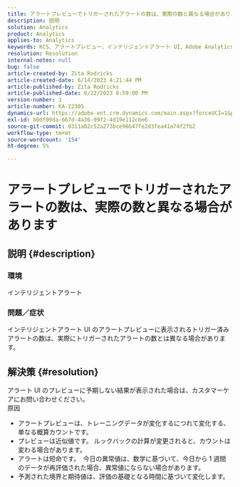 ```yaml
---
title: アラートプレビューでトリガーされたアラートの数は、実際の数と異なる場合があります
description: 説明
solution: Analytics
product: Analytics
applies-to: Analytics
keywords: KCS、アラートプレビュー、インテリジェントアラート UI、Adobe Analytics
resolution: Resolution
internal-notes: null
bug: false
article-created-by: Zita Rodricks
article-created-date: 6/14/2023 4:21:44 PM
article-published-by: Zita Rodricks
article-published-date: 6/22/2023 8:59:00 PM
version-number: 1
article-number: KA-22305
dynamics-url: https://adobe-ent.crm.dynamics.com/main.aspx?forceUCI=1&pagetype=entityrecord&etn=knowledgearticle&id=76121687-cf0a-ee11-8f6e-6045bd006239
exl-id: b0df09da-667d-4a36-99f2-4d19e112cbe6
source-git-commit: 0311a02c52a273bce96b47fe2d3fea41a74f2fb2
workflow-type: tm+mt
source-wordcount: '154'
ht-degree: 5%

---
```


# アラートプレビューでトリガーされたアラートの数は、実際の数と異なる場合があります

## 説明 {#description}


### 環境

インテリジェントアラート



### <b>問題／症状</b>

インテリジェントアラート UI のアラートプレビューに表示されるトリガー済みアラートの数は、実際にトリガーされたアラートの数とは異なる場合があります。






## 解決策 {#resolution}


アラート UI のプレビューに予期しない結果が表示された場合は、カスタマーケアにお問い合わせください。
<br>原因<br>
- アラートプレビューは、トレーニングデータが変化するにつれて変化する、単なる概算カウントです。
- プレビューは近似値です。 ルックバックの計算が変更されると、カウントは変わる場合があります。
- アラートは短命です。  今日の異常値は、数学に基づいて、今日から 1 週間のデータが再評価された場合、異常値にならない場合があります。
- 予測された境界と期待値は、評価の基礎となる時間に基づいて変化します。

